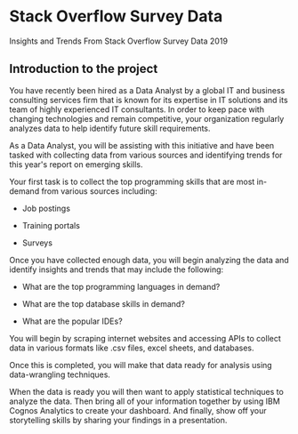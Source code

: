 # Stack Overflow Survey Data
Insights and Trends From Stack Overflow Survey Data 2019

## Introduction to the project
You have recently been hired as a Data Analyst by a global IT and business consulting services firm that is known for its expertise in IT solutions and its team of highly experienced IT consultants.  In order to keep pace with changing technologies and remain competitive, your organization regularly analyzes data to help identify future skill requirements. 

As a Data Analyst, you will be assisting with this initiative and have been tasked with collecting data from various sources and identifying trends for this year's report on emerging skills. 

Your first task is to collect the top programming skills that are most in-demand from various sources including:

- Job postings

- Training portals

- Surveys

Once you have collected enough data, you will begin analyzing the data and identify insights and trends that may include the following:

- What are the top programming languages in demand?

- What are the top database skills in demand?

- What are the popular IDEs?

You will begin by scraping internet websites and accessing APIs to collect data in various formats like .csv files, excel sheets, and databases.   
 
 

Once this is completed, you will make that data ready for analysis using data-wrangling techniques. 
 
  
 
 

When the data is ready you will then want to apply statistical techniques to analyze the data.  Then bring all of your information together by using  IBM Cognos Analytics to create your dashboard. And finally, show off your storytelling skills by sharing your findings in a presentation.

